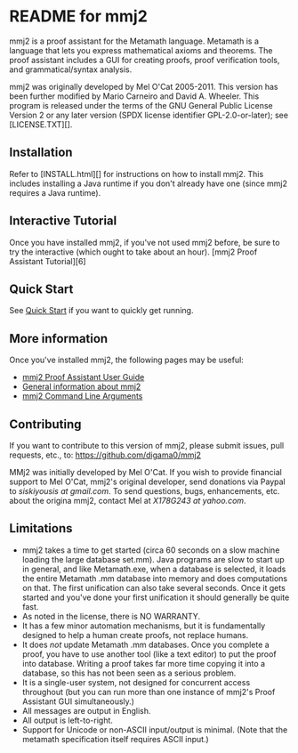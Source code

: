 # README for mmj2

mmj2 is a proof assistant for the Metamath language.
Metamath is a language that lets you express mathematical axioms and theorems.
The proof assistant includes a GUI for creating proofs,
proof verification tools, and grammatical/syntax analysis.

mmj2 was originally developed by Mel O'Cat 2005-2011.
This version has been further modified by Mario Carneiro and David A. Wheeler.
This program is released under the terms of the
GNU General Public License Version 2 or any later version
(SPDX license identifier GPL-2.0-or-later); see [LICENSE.TXT][].

## Installation

Refer to [INSTALL.html][] for instructions on how to install mmj2.
This includes installing a Java runtime if you don't already have one
(since mmj2 requires a Java runtime).

## Interactive Tutorial

Once you have installed mmj2, if you've not used mmj2 before,
be sure to try the interactive (which ought to take about an hour).
 [mmj2 Proof Assistant Tutorial][6]

## Quick Start

See [Quick Start](QuickStart.html) if you want to quickly get running.

## More information

Once you've installed mmj2, the following pages may be useful:

* [mmj2 Proof Assistant User Guide](doc/PAUserGuide/Start.html)
* [General information about mmj2](mmj2.html)
* [mmj2 Command Line Arguments](doc/mmj2CommandLineArguments.html)

## Contributing

If you want to contribute to this version of mmj2,
please submit issues, pull requests, etc., to:
<https://github.com/digama0/mmj2>

MMj2 was initially developed by Mel O'Cat.
If you wish to provide financial support to Mel O'Cat,
mmj2's original developer, send donations via Paypal to
*siskiyousis at gmail.com*.
To send questions, bugs, enhancements, etc. about the origina mmj2,
contact Mel at *X178G243 at yahoo.com*.

## Limitations

* mmj2 takes a time to get started (circa 60 seconds on a slow machine
  loading the large database set.mm).
  Java programs are slow to start up in general, and like Metamath.exe,
  when a database is selected, it loads the entire Metamath .mm database
  into memory and does computations on that.
  The first unification can also take several seconds.
  Once it gets started and you've done your first unification it should
  generally be quite fast.
* As noted in the license, there is NO WARRANTY.
* It has a few minor automation mechanisms, but it is fundamentally
  designed to help a human create proofs, not replace humans.
* It does *not* update Metamath .mm databases. Once you complete a proof,
  you have to use another tool (like a text editor) to put the proof
  into database. Writing a proof takes far more time copying it into a
  database, so this has not been seen as a serious problem.
* It is a single-user system, not designed for concurrent access
  throughout (but you can run more than one instance of mmj2's Proof
  Assistant GUI simultaneously.)
* All messages are output in English.
* All output is left-to-right.
* Support for Unicode or non-ASCII input/output is minimal.
  (Note that the metamath specification itself requires ASCII input.)
